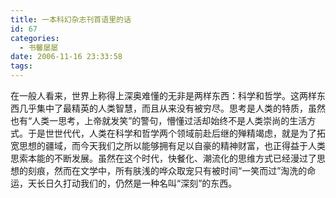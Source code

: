 ```yaml
---
title: 一本科幻杂志刊首语里的话
id: 67
categories:
  - 书馨屡屡
date: 2006-11-16 23:33:58
tags:
---
```


在一般人看来，世界上称得上深奥难懂的无非是两样东西：科学和哲学。这两样东西几乎集中了最精英的人类智慧，而且从来没有被穷尽。思考是人类的特质，虽然也有“人类一思考，上帝就发笑”的警句，懵懂过活却始终不是人类崇尚的生活方式。于是世世代代，人类在科学和哲学两个领域前赴后继的殚精竭虑，就是为了拓宽思想的疆域，而今天我们之所以能够拥有足以自豪的精神财富，也正得益于人类思索本能的不断发展。虽然在这个时代，快餐化、潮流化的思维方式已经漫过了思想的刻痕，然而在文学中，所有肤浅的哗众取宠只有被时间“一笑而过”淘洗的命运，天长日久打动我们的，仍然是一种名叫“深刻”的东西。
